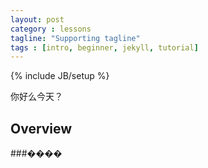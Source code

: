 ```yaml
---
layout: post
category : lessons
tagline: "Supporting tagline"
tags : [intro, beginner, jekyll, tutorial]
---
```

{% include JB/setup %}

你好么今天？

## Overview 

###����
